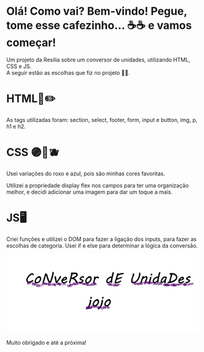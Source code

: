 <h1>Olá! Como vai? Bem-vindo! Pegue, tome esse cafezinho... ☕☕ e vamos começar!</h1>
<p>Um projeto da Resilia sobre um conversor de unidades, utilizando HTML, CSS e JS.<br>
A seguir estão as escolhas que fiz no projeto 🚀🚀.</p>

<h1>HTML📓✏️</h1>
<p>As tags utilizadas foram: section, select, footer, form, input e button, img, p, h1 e h2.</p>

<h1>CSS 🟣🔵🫐</h1>
<p>Usei variações do roxo e azul, pois são minhas cores favoritas.</p>
<p>Utilizei a propriedade display flex nos campos para ter uma organização melhor, e decidi adicionar uma imagem para dar um toque a mais.</p>

<h1>JS🖥️</h1>
<p>Criei funções e utilizei o DOM para fazer a ligação dos inputs, para fazer as escolhas de categoria. Usei if e else para determinar a lógica da conversão.</p>
<img src=https://github.com/JojoPrc/Conversor-de-undades/blob/main/img/titulo.png>
<p>Muito obrigado e até a próxima!</p>
